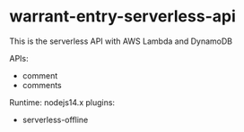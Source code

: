 # warrant-entry-serverless-api
This is the serverless API with AWS Lambda and DynamoDB

APIs:
- comment
- comments

Runtime: nodejs14.x
plugins:
  - serverless-offline